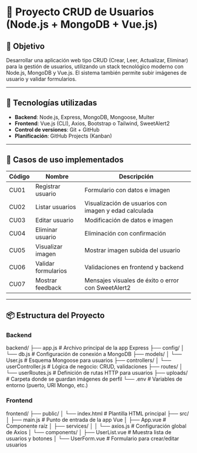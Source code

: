 # 🚀 Proyecto CRUD de Usuarios (Node.js + MongoDB + Vue.js)

## 🎯 Objetivo

Desarrollar una aplicación web tipo CRUD (Crear, Leer, Actualizar, Eliminar) para la gestión de usuarios, utilizando un stack tecnológico moderno con Node.js, MongoDB y Vue.js. El sistema también permite subir imágenes de usuario y validar formularios.

---

## 🧰 Tecnologías utilizadas

- **Backend**: Node.js, Express, MongoDB, Mongoose, Multer
- **Frontend**: Vue.js (CLI), Axios, Bootstrap o Tailwind, SweetAlert2
- **Control de versiones**: Git + GitHub
- **Planificación**: GitHub Projects (Kanban)

---

## 🧩 Casos de uso implementados

| Código | Nombre                   | Descripción                                                     |
|--------|--------------------------|-----------------------------------------------------------------|
| CU01   | Registrar usuario        | Formulario con datos e imagen                                   |
| CU02   | Listar usuarios          | Visualización de usuarios con imagen y edad calculada           |
| CU03   | Editar usuario           | Modificación de datos e imagen                                  |
| CU04   | Eliminar usuario         | Eliminación con confirmación                                    |
| CU05   | Visualizar imagen        | Mostrar imagen subida del usuario                               |
| CU06   | Validar formularios      | Validaciones en frontend y backend                              |
| CU07   | Mostrar feedback         | Mensajes visuales de éxito o error con SweetAlert2              |

---

## 📦 Estructura del Proyecto

### Backend

backend/
├── app.js                  # Archivo principal de la app Express
├── config/
│   └── db.js               # Configuración de conexión a MongoDB
├── models/
│   └── User.js             # Esquema Mongoose para usuarios
├── controllers/
│   └── userController.js   # Lógica de negocio: CRUD, validaciones
├── routes/
│   └── userRoutes.js       # Definición de rutas HTTP para usuarios
├── uploads/                # Carpeta donde se guardan imágenes de perfil
└── .env                    # Variables de entorno (puerto, URI Mongo, etc.)


### Frontend

frontend/
├── public/
│   └── index.html          # Plantilla HTML principal
├── src/
│   ├── main.js             # Punto de entrada de la app Vue
│   ├── App.vue             # Componente raíz
│   ├── services/
│   │   └── axios.js        # Configuración global de Axios
│   └── components/
│       ├── UserList.vue    # Muestra lista de usuarios y botones
│       └── UserForm.vue    # Formulario para crear/editar usuarios

